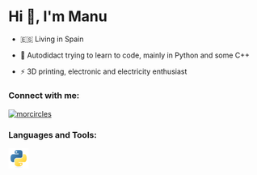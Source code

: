 <h1 align="left">Hi 👋, I'm Manu</h1>

- 🇪🇸 Living in Spain

- 🌱 Autodidact trying to learn to code, mainly in Python and some C++

- ⚡ 3D printing, electronic and electricity enthusiast 

<h3 align="left">Connect with me:</h3>
<p align="left">
<a href="https://instagram.com/morcircles" target="blank"><img align="center" src="https://raw.githubusercontent.com/rahuldkjain/github-profile-readme-generator/master/src/images/icons/Social/instagram.svg" alt="morcircles" height="30" width="40" /></a>
</p>

<h3 align="left">Languages and Tools:</h3>
<p align="left"> <a href="https://www.python.org" target="_blank" rel="noreferrer"> <img src="https://raw.githubusercontent.com/devicons/devicon/master/icons/python/python-original.svg" alt="python" width="40" height="40"/> </a> </p>
